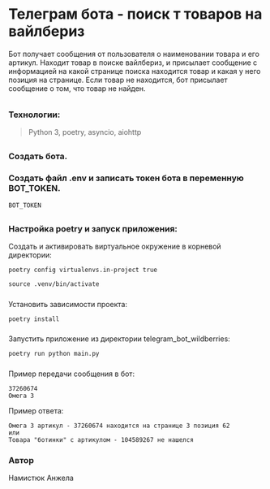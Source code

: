 # Телеграм бота - поиск т товаров на вайлбериз 

Бот получает сообщения от пользователя о наименовании товара и его артикул. 
Находит товар в поиске вайлбериз, и присылает сообщение с информацией на какой 
странице поиска находится товар и какая у него позиция на странице. Если товар не 
находится, бот присылает сообщение о том, что товар не найден. 
######

### Технологии:

> Python 3, poetry, asyncio, aiohttp
##
### Создать бота.
### Создать файл .env и записать токен бота в переменную BOT_TOKEN. 
```
BOT_TOKEN 
```
##

### Настройка poetry и запуск приложения:

Cоздать и активировать виртуальное окружение в корневой директории:
```
poetry config virtualenvs.in-project true
```
```
source .venv/bin/activate
```
#####
Установить зависимости проекта:
```
poetry install
```
#####
Запустить приложение из директории telegram_bot_wildberries:
```
poetry run python main.py 
```
#####
Пример передачи сообщения в бот:
``` 
37260674 
Омега 3
```
 Пример ответа:
```
Омега 3 артикул - 37260674 находится на странице 3 позиция 62
или
Товара "ботинки" с артикулом - 104589267 не нашелся
```
#####

### Автор
Намистюк Анжела 
#####

